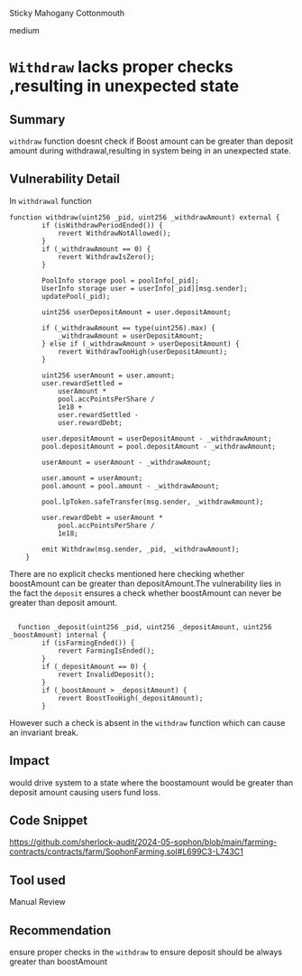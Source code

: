 Sticky Mahogany Cottonmouth

medium

# `Withdraw` lacks proper checks ,resulting in unexpected state



## Summary

`withdraw` function doesnt check if Boost amount can be greater than deposit amount during withdrawal,resulting in system being in an unexpected state.

## Vulnerability Detail

In `withdrawal` function 

```solidity
function withdraw(uint256 _pid, uint256 _withdrawAmount) external {
        if (isWithdrawPeriodEnded()) {
            revert WithdrawNotAllowed();
        }
        if (_withdrawAmount == 0) {
            revert WithdrawIsZero();
        }

        PoolInfo storage pool = poolInfo[_pid];
        UserInfo storage user = userInfo[_pid][msg.sender];
        updatePool(_pid);

        uint256 userDepositAmount = user.depositAmount;

        if (_withdrawAmount == type(uint256).max) {
            _withdrawAmount = userDepositAmount;
        } else if (_withdrawAmount > userDepositAmount) {
            revert WithdrawTooHigh(userDepositAmount);
        }

        uint256 userAmount = user.amount;
        user.rewardSettled =
            userAmount *
            pool.accPointsPerShare /
            1e18 +
            user.rewardSettled -
            user.rewardDebt;

        user.depositAmount = userDepositAmount - _withdrawAmount;
        pool.depositAmount = pool.depositAmount - _withdrawAmount;

        userAmount = userAmount - _withdrawAmount;

        user.amount = userAmount;
        pool.amount = pool.amount - _withdrawAmount;

        pool.lpToken.safeTransfer(msg.sender, _withdrawAmount);

        user.rewardDebt = userAmount *
            pool.accPointsPerShare /
            1e18;

        emit Withdraw(msg.sender, _pid, _withdrawAmount);
    }
```

There are no explicit checks mentioned here checking whether boostAmount can be greater than depositAmount.The vulnerability lies in the fact the `deposit` ensures a check whether boostAmount can never be greater than deposit amount. 

```solidity

  function _deposit(uint256 _pid, uint256 _depositAmount, uint256 _boostAmount) internal {
        if (isFarmingEnded()) {
            revert FarmingIsEnded();
        }
        if (_depositAmount == 0) {
            revert InvalidDeposit();
        }
        if (_boostAmount > _depositAmount) {
            revert BoostTooHigh(_depositAmount);
        }

```
However such a check is absent in the `withdraw` function which can cause an invariant break.


## Impact

would drive system to a state where the boostamount would be greater than deposit amount causing users fund loss.

## Code Snippet

https://github.com/sherlock-audit/2024-05-sophon/blob/main/farming-contracts/contracts/farm/SophonFarming.sol#L699C3-L743C1

## Tool used

Manual Review

## Recommendation

ensure proper checks in the `withdraw` to ensure deposit should be always greater than boostAmount
